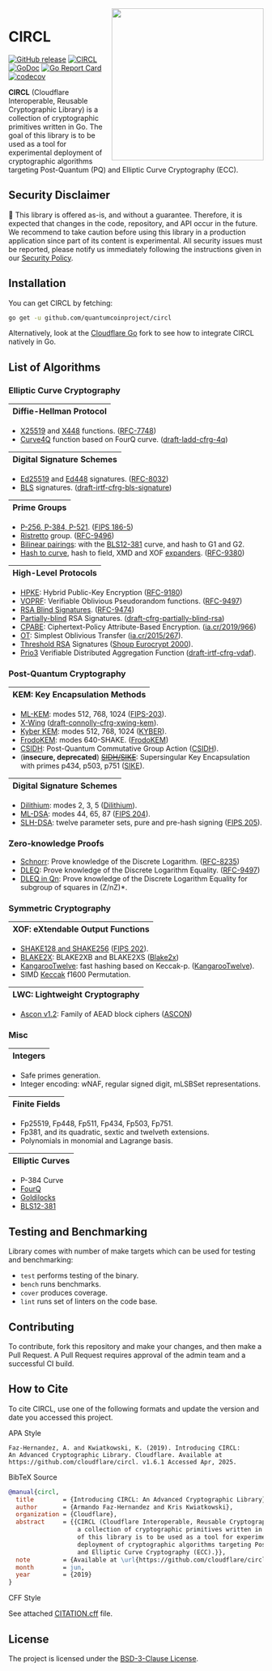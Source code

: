 <img src=".etc/icon.png" align="right" height="300" width="300"/>

# CIRCL

[![GitHub release](https://img.shields.io/github/release/quantumcoinproject/circl.svg)](https://github.com/quantumcoinproject/circl/releases/)
[![CIRCL](https://github.com/quantumcoinproject/circl/workflows/CIRCL/badge.svg)](https://github.com/quantumcoinproject/circl/actions)
[![GoDoc](https://godoc.org/github.com/quantumcoinproject/circl?status.svg)](https://pkg.go.dev/github.com/quantumcoinproject/circl?tab=overview)
[![Go Report Card](https://goreportcard.com/badge/github.com/quantumcoinproject/circl)](https://goreportcard.com/report/github.com/quantumcoinproject/circl)
[![codecov](https://codecov.io/gh/quantumcoinproject/circl/branch/main/graph/badge.svg)](https://codecov.io/gh/quantumcoinproject/circl)

**CIRCL** (Cloudflare Interoperable, Reusable Cryptographic Library) is a collection
of cryptographic primitives written in Go. The goal of this library is to be used as a tool for
experimental deployment of cryptographic algorithms targeting Post-Quantum (PQ) and Elliptic
Curve Cryptography (ECC).

## Security Disclaimer

🚨 This library is offered as-is, and without a guarantee. Therefore, it is expected that changes in the code, repository, and API occur in the future. We recommend to take caution before using this library in a production application since part of its content is experimental. All security issues must be reported, please notify us immediately following the instructions given in our [Security Policy](https://github.com/quantumcoinproject/circl/security/policy).

## Installation

You can get CIRCL by fetching:

```sh
go get -u github.com/quantumcoinproject/circl
```

Alternatively, look at the [Cloudflare Go](https://github.com/quantumcoinproject/go/tree/cf) fork to see how to integrate CIRCL natively in Go.

## List of Algorithms

[RFC-7748]: https://doi.org/10.17487/RFC7748
[RFC-8032]: https://doi.org/10.17487/RFC8032
[RFC-8235]: https://doi.org/10.17487/RFC8235
[RFC-9180]: https://doi.org/10.17487/RFC9180
[RFC-9380]: https://doi.org/10.17487/RFC9380
[RFC-9474]: https://doi.org/10.17487/RFC9474
[RFC-9496]: https://doi.org/10.17487/RFC9496
[RFC-9497]: https://doi.org/10.17487/RFC9497
[FIPS 202]: https://doi.org/10.6028/NIST.FIPS.202
[FIPS 204]: https://doi.org/10.6028/NIST.FIPS.204
[FIPS 205]: https://doi.org/10.6028/NIST.FIPS.205
[FIPS 186-5]: https://doi.org/10.6028/NIST.FIPS.186-5
[BLS12-381]: https://electriccoin.co/blog/new-snark-curve/
[ia.cr/2015/267]: https://ia.cr/2015/267
[ia.cr/2019/966]: https://ia.cr/2019/966

### Elliptic Curve Cryptography

| Diffie-Hellman Protocol |
|:---:|

- [X25519](./dh/x25519) and [X448](./dh/x448) functions. ([RFC-7748])
- [Curve4Q](./dh/curve4q) function based on FourQ curve. ([draft-ladd-cfrg-4q](https://datatracker.ietf.org/doc/draft-ladd-cfrg-4q/))

| Digital Signature Schemes |
|:---:|

- [Ed25519](./sign/ed25519) and [Ed448](./sign/ed448) signatures. ([RFC-8032])
- [BLS](./sign/bls) signatures. ([draft-irtf-cfrg-bls-signature](https://datatracker.ietf.org/doc/draft-irtf-cfrg-bls-signature/))

| Prime Groups |
|:---:|

 - [P-256, P-384, P-521](./group). ([FIPS 186-5])
 - [Ristretto](./group) group. ([RFC-9496])
 - [Bilinear pairings](./ecc/bls12381): with the [BLS12-381] curve, and hash to G1 and G2.
 - [Hash to curve](./group), hash to field, XMD and XOF [expanders](./expander). ([RFC-9380])

| High-Level Protocols |
|:---:|

 - [HPKE](./hpke): Hybrid Public-Key Encryption ([RFC-9180])
 - [VOPRF](./oprf): Verifiable Oblivious Pseudorandom functions. ([RFC-9497])
 - [RSA Blind Signatures](./blindsign/blindrsa). ([RFC-9474])
 - [Partially-blind](./blindsign/blindrsa/partiallyblindrsa/) RSA Signatures. ([draft-cfrg-partially-blind-rsa](https://datatracker.ietf.org/doc/draft-amjad-cfrg-partially-blind-rsa/))
 - [CPABE](./abe/cpabe): Ciphertext-Policy Attribute-Based Encryption. ([ia.cr/2019/966])
 - [OT](./ot/simot): Simplest Oblivious Transfer ([ia.cr/2015/267]).
 - [Threshold RSA](./tss/rsa) Signatures ([Shoup Eurocrypt 2000](https://www.iacr.org/archive/eurocrypt2000/1807/18070209-new.pdf)).
 - [Prio3](./vdaf/prio3) Verifiable Distributed Aggregation Function ([draft-irtf-cfrg-vdaf](https://datatracker.ietf.org/doc/draft-irtf-cfrg-vdaf/)).

### Post-Quantum Cryptography

| KEM: Key Encapsulation Methods |
|:---:|

 - [ML-KEM](./kem/mlkem): modes 512, 768, 1024 ([FIPS-203](https://doi.org/10.6028/NIST.FIPS.203)).
 - [X-Wing](./kem/xwing) ([draft-connolly-cfrg-xwing-kem](https://datatracker.ietf.org/doc/draft-connolly-cfrg-xwing-kem/)).
 - [Kyber KEM](./kem/kyber): modes 512, 768, 1024 ([KYBER](https://pq-crystals.org/kyber/)).
 - [FrodoKEM](./kem/frodo): modes 640-SHAKE. ([FrodoKEM](https://frodokem.org/))
 - [CSIDH](./dh/csidh): Post-Quantum Commutative Group Action ([CSIDH](https://csidh.isogeny.org/)).
 - (**insecure, deprecated**) ~~[SIDH/SIKE](./kem/sike)~~: Supersingular Key Encapsulation with primes p434, p503, p751 ([SIKE](https://sike.org/)).

| Digital Signature Schemes |
|:---:|

 - [Dilithium](./sign/dilithium): modes 2, 3, 5 ([Dilithium](https://pq-crystals.org/dilithium/)).
 - [ML-DSA](./sign/mldsa): modes 44, 65, 87 ([FIPS 204]).
 - [SLH-DSA](./sign/slhdsa): twelve parameter sets, pure and pre-hash signing ([FIPS 205]).

### Zero-knowledge Proofs

 - [Schnorr](./zk/dl): Prove knowledge of the Discrete Logarithm. ([RFC-8235])
 - [DLEQ](./zk/dleq): Prove knowledge of the Discrete Logarithm Equality. ([RFC-9497])
 - [DLEQ in Qn](./zk/qndleq): Prove knowledge of the Discrete Logarithm Equality for subgroup of squares in (Z/nZ)\*.

### Symmetric Cryptography

| XOF: eXtendable Output Functions |
|:---:|

 - [SHAKE128 and SHAKE256](./xof) ([FIPS 202]).
 - [BLAKE2X](./xof): BLAKE2XB and BLAKE2XS ([Blake2x](https://www.blake2.net/blake2x.pdf))
 - [KangarooTwelve](./xof/k12): fast hashing based on Keccak-p. ([KangarooTwelve](https://keccak.team/kangarootwelve.html)).
 - SIMD [Keccak](https://keccak.team/keccak_specs_summary.html) f1600 Permutation.

| LWC: Lightweight Cryptography |
|:---:|

- [Ascon v1.2](./cipher/ascon): Family of AEAD block ciphers ([ASCON](https://ascon.iaik.tugraz.at/index.html))

### Misc

| Integers |
|:---:|

- Safe primes generation.
- Integer encoding: wNAF, regular signed digit, mLSBSet representations.

| Finite Fields |
|:---:|

 - Fp25519, Fp448, Fp511, Fp434, Fp503, Fp751.
 - Fp381, and its quadratic, sextic and twelveth extensions.
 - Polynomials in monomial and Lagrange basis.

| Elliptic Curves |
|:---:|

 - P-384 Curve
 - [FourQ](https://eprint.iacr.org/2015/565)
 - [Goldilocks](https://eprint.iacr.org/2015/625)
 - [BLS12-381](https://electriccoin.co/blog/new-snark-curve/)

## Testing and Benchmarking

Library comes with number of make targets which can be used for testing and
benchmarking:

- ``test`` performs testing of the binary.
- ``bench`` runs benchmarks.
- ``cover`` produces coverage.
- ``lint`` runs set of linters on the code base.

## Contributing

To contribute, fork this repository and make your changes, and then make a Pull
Request. A Pull Request requires approval of the admin team and a successful
CI build.

## How to Cite

To cite CIRCL, use one of the following formats and update the version and date you accessed this project.

APA Style

```
Faz-Hernandez, A. and Kwiatkowski, K. (2019). Introducing CIRCL:
An Advanced Cryptographic Library. Cloudflare. Available at
https://github.com/cloudflare/circl. v1.6.1 Accessed Apr, 2025.
```

BibTeX Source

```bibtex
@manual{circl,
  title        = {Introducing CIRCL: An Advanced Cryptographic Library},
  author       = {Armando Faz-Hernandez and Kris Kwiatkowski},
  organization = {Cloudflare},
  abstract     = {{CIRCL (Cloudflare Interoperable, Reusable Cryptographic Library) is
                   a collection of cryptographic primitives written in Go. The goal
                   of this library is to be used as a tool for experimental
                   deployment of cryptographic algorithms targeting Post-Quantum (PQ)
                   and Elliptic Curve Cryptography (ECC).}},
  note         = {Available at \url{https://github.com/cloudflare/circl}. v1.6.1 Accessed Apr, 2025},
  month        = jun,
  year         = {2019}
}
```

CFF Style

See attached [CITATION.cff](CITATION.cff) file.

## License

The project is licensed under the [BSD-3-Clause License](./LICENSE).

